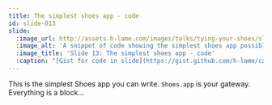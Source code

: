 ```yaml
---
title: The simplest shoes app - code
id: slide-013
slide:
  :image_url: http://assets.h-lame.com/images/talks/tying-your-shoes/slides/013.jpg
  :image_alt: 'A snippet of code showing the simplest shoes app possible. code: https://gist.github.com/h-lame/caaf6d8a2c91b3cce8fea05cc6b25d7a#file-slide-13-the-simplest-shoes-app-code-rb'
  :image_title: 'Slide 13: The simplest shoes app - code'
  :caption: "[Gist for code in slide](https://gist.github.com/h-lame/caaf6d8a2c91b3cce8fea05cc6b25d7a#file-slide-13-the-simplest-shoes-app-code-rb)\n"
---
```

This is the simplest Shoes app you can write.  `Shoes.app` is your gateway.  Everything is a block…
